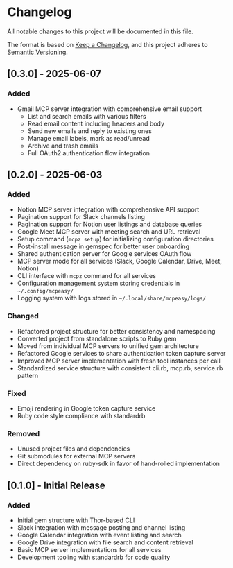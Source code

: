 # Changelog

All notable changes to this project will be documented in this file.

The format is based on [Keep a Changelog](https://keepachangelog.com/en/1.0.0/),
and this project adheres to [Semantic Versioning](https://semver.org/spec/v2.0.0.html).

## [0.3.0] - 2025-06-07

### Added
- Gmail MCP server integration with comprehensive email support
  - List and search emails with various filters
  - Read email content including headers and body
  - Send new emails and reply to existing ones
  - Manage email labels, mark as read/unread
  - Archive and trash emails
  - Full OAuth2 authentication flow integration

## [0.2.0] - 2025-06-03

### Added
- Notion MCP server integration with comprehensive API support
- Pagination support for Slack channels listing
- Pagination support for Notion user listings and database queries
- Google Meet MCP server with meeting search and URL retrieval
- Setup command (`mcpz setup`) for initializing configuration directories
- Post-install message in gemspec for better user onboarding
- Shared authentication server for Google services OAuth flow
- MCP server mode for all services (Slack, Google Calendar, Drive, Meet, Notion)
- CLI interface with `mcpz` command for all services
- Configuration management system storing credentials in `~/.config/mcpeasy/`
- Logging system with logs stored in `~/.local/share/mcpeasy/logs/`

### Changed
- Refactored project structure for better consistency and namespacing
- Converted project from standalone scripts to Ruby gem
- Moved from individual MCP servers to unified gem architecture
- Refactored Google services to share authentication token capture server
- Improved MCP server implementation with fresh tool instances per call
- Standardized service structure with consistent cli.rb, mcp.rb, service.rb pattern

### Fixed
- Emoji rendering in Google token capture service
- Ruby code style compliance with standardrb

### Removed
- Unused project files and dependencies
- Git submodules for external MCP servers
- Direct dependency on ruby-sdk in favor of hand-rolled implementation

## [0.1.0] - Initial Release

### Added
- Initial gem structure with Thor-based CLI
- Slack integration with message posting and channel listing
- Google Calendar integration with event listing and search
- Google Drive integration with file search and content retrieval
- Basic MCP server implementations for all services
- Development tooling with standardrb for code quality
